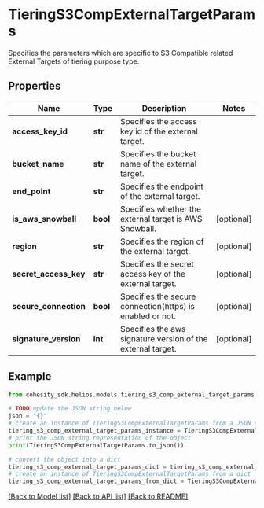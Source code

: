 # TieringS3CompExternalTargetParams

Specifies the parameters which are specific to S3 Compatible related External Targets of tiering purpose type.

## Properties

Name | Type | Description | Notes
------------ | ------------- | ------------- | -------------
**access_key_id** | **str** | Specifies the access key id of the external target. | 
**bucket_name** | **str** | Specifies the bucket name of the external target. | 
**end_point** | **str** | Specifies the endpoint of the external target. | 
**is_aws_snowball** | **bool** | Specifies whether the external target is AWS Snowball. | [optional] 
**region** | **str** | Specifies the region of the external target. | [optional] 
**secret_access_key** | **str** | Specifies the secret access key of the external target. | [optional] 
**secure_connection** | **bool** | Specifies the secure connection(https) is enabled or not. | [optional] 
**signature_version** | **int** | Specifies the aws signature version of the external target. | [optional] 

## Example

```python
from cohesity_sdk.helios.models.tiering_s3_comp_external_target_params import TieringS3CompExternalTargetParams

# TODO update the JSON string below
json = "{}"
# create an instance of TieringS3CompExternalTargetParams from a JSON string
tiering_s3_comp_external_target_params_instance = TieringS3CompExternalTargetParams.from_json(json)
# print the JSON string representation of the object
print(TieringS3CompExternalTargetParams.to_json())

# convert the object into a dict
tiering_s3_comp_external_target_params_dict = tiering_s3_comp_external_target_params_instance.to_dict()
# create an instance of TieringS3CompExternalTargetParams from a dict
tiering_s3_comp_external_target_params_from_dict = TieringS3CompExternalTargetParams.from_dict(tiering_s3_comp_external_target_params_dict)
```
[[Back to Model list]](../README.md#documentation-for-models) [[Back to API list]](../README.md#documentation-for-api-endpoints) [[Back to README]](../README.md)


